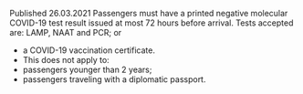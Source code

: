 Published 26.03.2021 
Passengers must have a printed negative molecular COVID-19 test result issued at most 72 hours before arrival. Tests accepted are: LAMP, NAAT and PCR; or
- a COVID-19 vaccination certificate.
- This does not apply to:
- passengers younger than 2 years;
- passengers traveling with a diplomatic passport.

